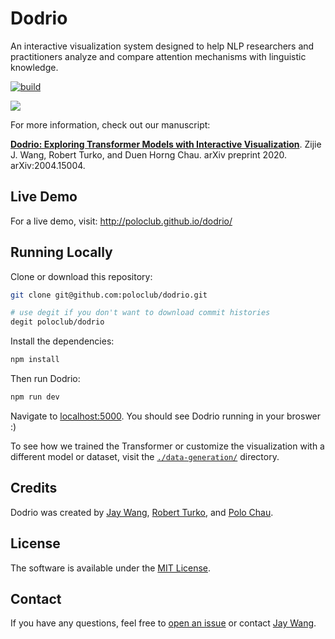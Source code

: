 # Dodrio

An interactive visualization system designed to help NLP researchers and practitioners analyze and compare attention mechanisms with linguistic knowledge.

[![build](https://github.com/poloclub/dodrio/workflows/build/badge.svg)](https://github.com/poloclub/dodrio/actions)

<a href="https://youtu.be/uboTKqPNU5Y" target="_blank"><img src="https://i.imgur.com/sCsudVg.png" style="max-width:100%;"></a>

For more information, check out our manuscript:

[**Dodrio: Exploring Transformer Models with Interactive Visualization**](https://arxiv.org/abs/2004.15004).
Zijie J. Wang, Robert Turko, and Duen Horng Chau.
arXiv preprint 2020. arXiv:2004.15004.

## Live Demo

For a live demo, visit: http://poloclub.github.io/dodrio/

## Running Locally

Clone or download this repository:

```bash
git clone git@github.com:poloclub/dodrio.git

# use degit if you don't want to download commit histories
degit poloclub/dodrio
```

Install the dependencies:

```bash
npm install
```

Then run Dodrio:

```bash
npm run dev
```

Navigate to [localhost:5000](https://localhost:5000). You should see Dodrio running in your broswer :)

To see how we trained the Transformer or customize the visualization with a different model or dataset, visit the [`./data-generation/`](data-generation) directory.

## Credits

Dodrio was created by 
<a href="https://zijie.wang/">Jay Wang</a>,
<a href="https://www.linkedin.com/in/robert-turko/">Robert Turko</a>, and
<a href="https://www.cc.gatech.edu/~dchau/">Polo Chau</a>.

## License

The software is available under the [MIT License](https://github.com/poloclub/dodrio/blob/master/LICENSE).

## Contact

If you have any questions, feel free to [open an issue](https://github.com/poloclub/dodrio/issues/new/choose) or contact [Jay Wang](https://zijie.wang).
